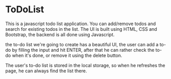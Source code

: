 # ToDoList

This is a javascript todo list application. 
You can add/remove todos and search for existing todos in the list.
The UI is built using HTML, CSS and Bootstrap, the backend is all done using Javascript.

the to-do list we're going to create has a beautiful UI, the user can add a to-do by filling the input and hit ENTER, after that he can rather check the to-do when it's done, or remove it using the delete button.

The user's to-do list is stored in the local storage, so when he refreshes the page, he can always find the list there.






